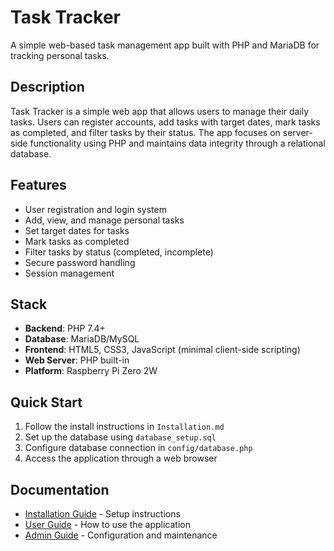 # Task Tracker

A simple web-based task management app built with PHP and MariaDB for tracking personal tasks.

## Description

Task Tracker is a simple web app that allows users to manage their daily tasks. Users can register accounts, add tasks with target dates, mark tasks as completed, and filter tasks by their status. The app focuses on server-side functionality using PHP and maintains data integrity through a relational database.

## Features

- User registration and login system
- Add, view, and manage personal tasks
- Set target dates for tasks
- Mark tasks as completed
- Filter tasks by status (completed, incomplete)
- Secure password handling
- Session management


## Stack

- **Backend**: PHP 7.4+
- **Database**: MariaDB/MySQL
- **Frontend**: HTML5, CSS3, JavaScript (minimal client-side scripting)
- **Web Server**: PHP built-in
- **Platform**: Raspberry Pi Zero 2W


## Quick Start

1. Follow the install instructions in `Installation.md`
2. Set up the database using `database_setup.sql`
3. Configure database connection in `config/database.php`
4. Access the application through a web browser

## Documentation

- [Installation Guide](Installation.md) - Setup instructions
- [User Guide](UserGuide.md) - How to use the application
- [Admin Guide](AdminGuide.md) - Configuration and maintenance
